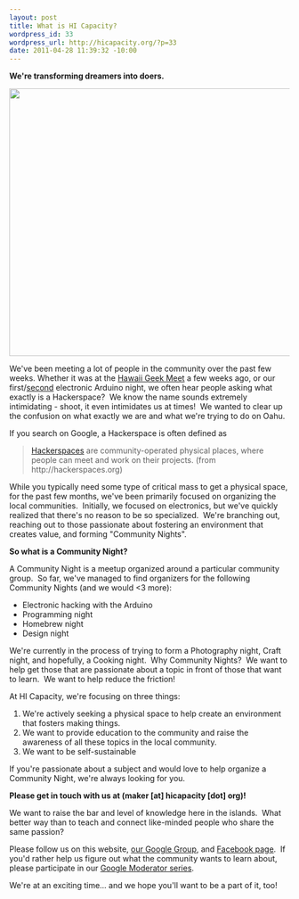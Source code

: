 ```yaml
--- 
layout: post
title: What is HI Capacity?
wordpress_id: 33
wordpress_url: http://hicapacity.org/?p=33
date: 2011-04-28 11:39:32 -10:00
---
```

<strong>We're transforming dreamers into doers.</strong>

<img class="alignnone" title="Arduino" src="http://farm6.static.flickr.com/5229/5663399761_b31f4c1aa2_z.jpg" alt="" width="640" height="480" />

We've been meeting a lot of people in the community over the past few weeks. Whether it was at the <a title="Hawaii Geek Meet" href="http://hawaiigeek.com">Hawaii Geek Meet</a> a few weeks ago, or our first/<a title="Pics from Arduino Night II" href="http://www.facebook.com/media/set/fbx/?set=a.150614461670608.37454.138211559577565">second</a> electronic Arduino night, we often hear people asking what exactly is a Hackerspace?  We know the name sounds extremely intimidating - shoot, it even intimidates us at times!  We wanted to clear up the confusion on what exactly we are and what we're trying to do on Oahu.

If you search on Google, a Hackerspace is often defined as
<blockquote><a rel="nofollow" href="http://en.wikipedia.org/wiki/Hackerspace">Hackerspaces</a> are community-operated physical places, where people can meet and work on their projects. (from http://hackerspaces.org)</blockquote>
While you typically need some type of critical mass to get a physical space, for the past few months, we've been primarily focused on organizing the local communities.  Initially, we focused on electronics, but we've quickly realized that there's no reason to be so specialized.  We're branching out, reaching out to those passionate about fostering an environment that creates value, and forming "Community Nights".

<strong>So what is a Community Night? </strong>

A Community Night is a meetup organized around a particular community group.  So far, we've managed to find organizers for the following Community Nights (and we would &lt;3 more):
<ul>
	<li>Electronic hacking with the Arduino</li>
	<li>Programming night</li>
	<li>Homebrew night</li>
	<li>Design night</li>
</ul>
We're currently in the process of trying to form a Photography night, Craft night, and hopefully, a Cooking night.  Why Community Nights?  We want to help get those that are passionate about a topic in front of those that want to learn.  We want to help reduce the friction!

At HI Capacity, we're focusing on three things:
<ol>
	<li>We're actively seeking a physical space to help create an environment that fosters making things.</li>
	<li>We want to provide education to the community and raise the awareness of all these topics in the local community.</li>
	<li>We want to be self-sustainable</li>
</ol>
If you're passionate about a subject and would love to help organize a Community Night, we're always looking for you.

<strong>Please get in touch with us at (maker [at] hicapacity [dot] org)! </strong>

We want to raise the bar and level of knowledge here in the islands.  What better way than to teach and connect like-minded people who share the same passion?

Please follow us on this website, <a title="Our Google Group" href="http://groups.google.com/group/honolulu-hackerspace?pli=1">our Google Group</a>, and <a title="HI Capacity" href="http://facebook.com/hicapacity">Facebook page</a>.  If you'd rather help us figure out what the community wants to learn about, please participate in our <a title="Google Moderator" href="http://bit.ly/hicapacity-moderator">Google Moderator series</a>.

We're at an exciting time... and we hope you'll want to be a part of it, too!
